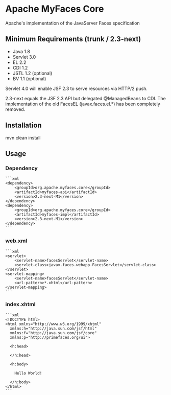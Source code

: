 # Apache MyFaces Core

Apache's implementation of the JavaServer Faces specification 

## Minimum Requirements (trunk / 2.3-next)

- Java 1.8
- Servlet 3.0
- EL 2.2
- CDI 1.2
- JSTL 1.2 (optional)
- BV 1.1 (optional)

Servlet 4.0 will enable JSF 2.3 to serve resources via HTTP/2 push.   

2.3-next equals the JSF 2.3 API but delegated @ManagedBeans to CDI. The implementation of the old FacesEL (javax.faces.el.*) has been completely removed.

## Installation

mvn clean install

## Usage

### Dependency
    ```xml
    <dependency>
        <groupId>org.apache.myfaces.core</groupId>
        <artifactId>myfaces-api</artifactId>
        <version>2.3-next-M1</version>
    </dependency>
    <dependency>
        <groupId>org.apache.myfaces.core</groupId>
        <artifactId>myfaces-impl</artifactId>
        <version>2.3-next-M1</version>
    </dependency>
    ```

### web.xml
    ```xml
    <servlet>
        <servlet-name>facesServlet</servlet-name>
        <servlet-class>javax.faces.webapp.FacesServlet</servlet-class>
    </servlet>
    <servlet-mapping>
        <servlet-name>facesServlet</servlet-name>
        <url-pattern>*.xhtml</url-pattern>
    </servlet-mapping>
    ```

### index.xhtml
    ```xml
    <!DOCTYPE html>
    <html xmlns="http://www.w3.org/1999/xhtml"
      xmlns:h="http://java.sun.com/jsf/html"
      xmlns:f="http://java.sun.com/jsf/core"
      xmlns:p="http://primefaces.org/ui">

      <h:head>

      </h:head>

      <h:body>

        Hello World!

      </h:body>
    </html>
    ```
